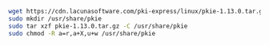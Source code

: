 ﻿```sh
wget https://cdn.lacunasoftware.com/pki-express/linux/pkie-1.13.0.tar.gz
sudo mkdir /usr/share/pkie
sudo tar xzf pkie-1.13.0.tar.gz -C /usr/share/pkie
sudo chmod -R a=r,a+X,u+w /usr/share/pkie
```

